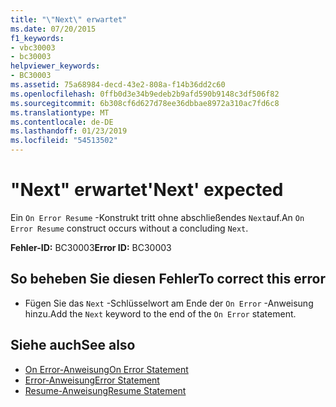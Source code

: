 ```yaml
---
title: "\"Next\" erwartet"
ms.date: 07/20/2015
f1_keywords:
- vbc30003
- bc30003
helpviewer_keywords:
- BC30003
ms.assetid: 75a68984-decd-43e2-808a-f14b36dd2c60
ms.openlocfilehash: 0ffb0d3e34b9edeb2b9afd590b9148c3df506f82
ms.sourcegitcommit: 6b308cf6d627d78ee36dbbae8972a310ac7fd6c8
ms.translationtype: MT
ms.contentlocale: de-DE
ms.lasthandoff: 01/23/2019
ms.locfileid: "54513502"
---
```

# <a name="next-expected"></a><span data-ttu-id="1aec0-102">"Next" erwartet</span><span class="sxs-lookup"><span data-stu-id="1aec0-102">'Next' expected</span></span>
<span data-ttu-id="1aec0-103">Ein `On Error Resume` -Konstrukt tritt ohne abschließendes `Next`auf.</span><span class="sxs-lookup"><span data-stu-id="1aec0-103">An `On Error Resume` construct occurs without a concluding `Next`.</span></span>  
  
 <span data-ttu-id="1aec0-104">**Fehler-ID:** BC30003</span><span class="sxs-lookup"><span data-stu-id="1aec0-104">**Error ID:** BC30003</span></span>  
  
## <a name="to-correct-this-error"></a><span data-ttu-id="1aec0-105">So beheben Sie diesen Fehler</span><span class="sxs-lookup"><span data-stu-id="1aec0-105">To correct this error</span></span>  
  
-   <span data-ttu-id="1aec0-106">Fügen Sie das `Next` -Schlüsselwort am Ende der `On Error` -Anweisung hinzu.</span><span class="sxs-lookup"><span data-stu-id="1aec0-106">Add the `Next` keyword to the end of the `On Error` statement.</span></span>  
  
## <a name="see-also"></a><span data-ttu-id="1aec0-107">Siehe auch</span><span class="sxs-lookup"><span data-stu-id="1aec0-107">See also</span></span>
- [<span data-ttu-id="1aec0-108">On Error-Anweisung</span><span class="sxs-lookup"><span data-stu-id="1aec0-108">On Error Statement</span></span>](../../visual-basic/language-reference/statements/on-error-statement.md)
- [<span data-ttu-id="1aec0-109">Error-Anweisung</span><span class="sxs-lookup"><span data-stu-id="1aec0-109">Error Statement</span></span>](../../visual-basic/language-reference/statements/error-statement.md)
- [<span data-ttu-id="1aec0-110">Resume-Anweisung</span><span class="sxs-lookup"><span data-stu-id="1aec0-110">Resume Statement</span></span>](../../visual-basic/language-reference/statements/resume-statement.md)

